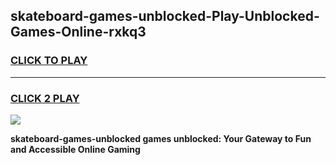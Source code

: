 
## skateboard-games-unblocked-Play-Unblocked-Games-Online-rxkq3
<h3>
<a href="https://premium76.site?title=skateboard-games-unblocked&ref=25A">CLICK TO PLAY</a></h3>
<hr>

<h3>
<a href="https://premium76.site?title=skateboard-games-unblocked&ref=25A">CLICK 2 PLAY</a>
  
</h3>

<a href="https://premium76.site?title=skateboard-games-unblocked&ref=25A"><img src="https://clearcache.store/games.png"></a>


**skateboard-games-unblocked games unblocked: Your Gateway to Fun and Accessible Online Gaming**
